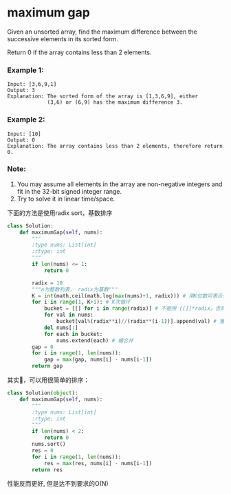 # maximum gap

Given an unsorted array, find the maximum difference between the successive elements in its sorted form.

Return 0 if the array contains less than 2 elements.

### Example 1:
```
Input: [3,6,9,1]
Output: 3
Explanation: The sorted form of the array is [1,3,6,9], either
             (3,6) or (6,9) has the maximum difference 3.
```
### Example 2:
```
Input: [10]
Output: 0
Explanation: The array contains less than 2 elements, therefore return 0.
```

### Note:

1. You may assume all elements in the array are non-negative integers and fit in the 32-bit signed integer range.
2. Try to solve it in linear time/space.

下面的方法是使用radix sort，基数排序
```Python
class Solution:
    def maximumGap(self, nums):
        """
        :type nums: List[int]
        :rtype: int
        """
        if len(nums) <= 1:
            return 0

        radix = 10
        """a为整数列表， radix为基数"""
        K = int(math.ceil(math.log(max(nums)+1, radix))) # 用K位数可表示任意整数
        for i in range(1, K+1): # K次循环
            bucket = [[] for i in range(radix)] # 不能用 [[]]*radix，否则相当于开了radix个完全相同的list对象
            for val in nums:
                bucket[val%(radix**i)//(radix**(i-1))].append(val) # 獲得整數第K位數字 （從低到高）
            del nums[:]
            for each in bucket:
                nums.extend(each) # 桶合并
        gap = 0
        for i in range(1, len(nums)):
            gap = max(gap, nums[i] - nums[i-1])
        return gap
```

其实，可以用很简单的排序：


```Python
class Solution(object):
    def maximumGap(self, nums):
        """
        :type nums: List[int]
        :rtype: int
        """
        if len(nums) < 2:
            return 0
        nums.sort()
        res = 0
        for i in range(1, len(nums)):
            res = max(res, nums[i] - nums[i-1])
        return res
```

性能反而更好, 但是达不到要求的O(N)
